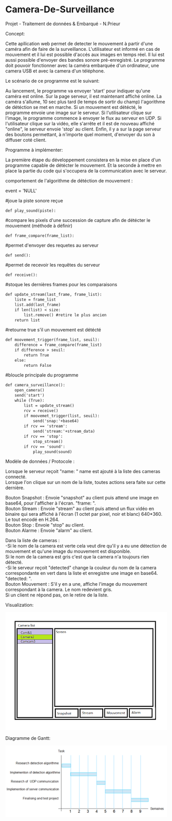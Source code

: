 # Camera-De-Surveillance
Projet - Traitement de données &amp; Embarqué - N.Prieur

Concept:

Cette apllication web permet de detecter le mouvement à partir d'une caméra afin de faire de la surveillance. L'utilisateur est informé en cas de mouvement 
et il lui est possible d'accés aux images en temps réel. Il lui est aussi possible d'envoyer des bandes sonore pré-enregistré.
Le programme doit pouvoir fonctionner avec la caméra embarquée d'un ordinateur, une camera USB et avec la camera d'un téléphone.



Le scénario de ce programme est le suivant: 

Au lancement, le programme va envoyer 'start' pour indiquer qu'une caméra est online. Sur la page serveur, il est maintenant affiché online. 
La caméra s'allume, 10 sec plus tard (le temps de sortir du champ) l'agorithme de détéction se met en marche.
Si un mouvement est détécté, le programme envoie une image sur le serveur.
Si l'utilisateur clique sur l'image, le programme commence à envoyer le flux au serveur en UDP. 
Si l'utilisateur clique sur la vidéo, elle s'arrête et il est de nouveau affiché "online", le serveur envoie 'stop' au client.
Enfin, il y a sur la page serveur des boutons permettant, à n'importe quel moment, d'envoyer du son à diffuser coté client. 





Programme à implémenter:

La première étape du développement consistera en la mise en place d'un programme capable de détécter le mouvement.
Et la seconde à mettre en place la partie du code qui s'occupera de la communication avec le serveur.


comportement de l'algorithme de détéction de mouvement :

event = 'NULL'

#joue la piste sonore reçue

	def play_sound(piste): 


#compare les pixels d'une succession de capture afin de détécter le mouvement (méthode à définir)

	def frame_compare(frame_list): 	


#permet d'envoyer des requetes au serveur

	def send(): 


#permet de recevoir les requêtes du serveur

	def receive(): 


#stoque les dernières frames pour les comparaisons

	def update_stream(last_frame, frame_list): 
		liste = frame_list
		list.add(last_frame)
		if len(list) < size:
			list.remove() #retire le plus ancien
		return list


 #retourne true s'il un mouvement est détécté
 
	def moovement_trigger(frame_list, seuil):
		difference = frame_compare(frame_list)
		if difference > seuil:
			return True
		else:
			return False
		
		
#bloucle principale du programme

	def camera_surveillance(): 
		open_camera()
		send('start')
		while (True):
			list = update_stream()
			rcv = receive()
			if moovemet_trigger(list, seuil):
				send('snap:'+base64)
			if rcv == 'stream':
				send('stream:'+stream_data)
			if rcv == 'stop':
				stop_stream()
			if rcv == 'sound':
				play_sound(sound)



Modèle de données / Protocole :  

Lorsque le serveur reçoit "name: <name>" name est ajouté à la liste des cameras connecté.  
Lorsque l'on clique sur un nom de la liste, toutes actions sera faite sur cette dernière.  

Bouton Snapshot : Envoie  "snapshot" au client puis attend une image en base64, pour l'afficher à l'écran. "frame: <string>".  
Bouton Stream : Envoie "stream" au client puis attend un flux vidéo en binaire qui sera affiché à l'écran (1 octet par pixel, noir et blanc) 640*360. Le tout encodé en H.264.  
Bouton Stop : Envoie "stop" au client.  
Bouton Alarme : Envoie "alarm" au client.  

Dans la liste de cameras :  
-Si le nom de la camera est verte cela veut dire qu'il y a eu une détection de mouvement et qu'une image du mouvement est disponible.  
 Si le nom de la camera est gris c'est que la camera n'a toujours rien détecté.  
-Si le serveur reçoit "detected" change la couleur du nom de la camera correspondante en vert dans la liste et enregistre une image en base64. "detected: <string>".  
Bouton Mouvement : S'il y en a une, affiche l'image du mouvement correspondant à la camera. Le nom redevient gris.  
Si un client ne répond pas, on le retire de la liste.  


Visualization:

![picture](img/SetUp.png)


Diagramme de Gantt:

![picture](img/gantt.png)

